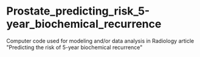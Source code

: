 # Prostate_predicting_risk_5-year_biochemical_recurrence
Computer code used for modeling and/or data analysis in Radiology article "Predicting the risk of 5-year biochemical recurrence"
